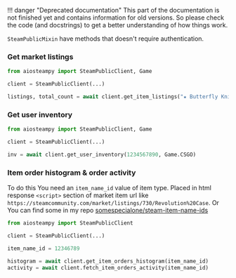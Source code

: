 !!! danger "Deprecated documentation"
    This part of the documentation is not finished yet and contains information for old versions.
    So please check the code (and docstrings) to get a better understanding of how things work.


`SteamPublicMixin` have methods that doesn't require authentication.

### Get market listings

```python
from aiosteampy import SteamPublicClient, Game

client = SteamPublicClient(...)

listings, total_count = await client.get_item_listings("★ Butterfly Knife | Slaughter (Minimal Wear)", 730)
```

### Get user inventory

```python
from aiosteampy import SteamPublicClient, Game

client = SteamPublicClient(...)

inv = await client.get_user_inventory(1234567890, Game.CSGO)

```

### Item order histogram & order activity

To do this You need an `item_name_id` value of item type.
Placed in html response `<script>` section of market item url
like `https://steamcommunity.com/market/listings/730/Revolution%20Case`.
Or You can find some in my
repo [somespecialone/steam-item-name-ids](https://github.com/somespecialone/steam-item-name-ids)

```python
from aiosteampy import SteamPublicClient

client = SteamPublicClient(...)

item_name_id = 12346789

histogram = await client.get_item_orders_histogram(item_name_id)
activity = await client.fetch_item_orders_activity(item_name_id)
```
